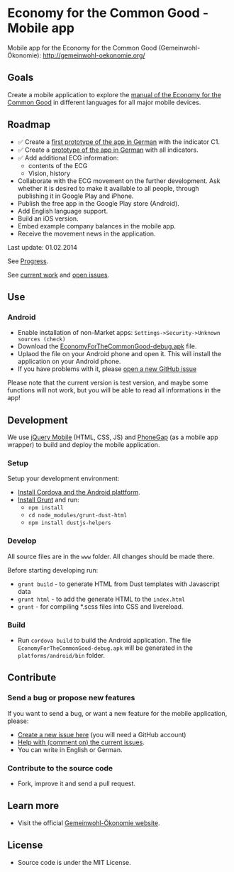 Economy for the Common Good - Mobile app
==========================

Mobile app for the Economy for the Common Good (Gemeinwohl-Ökonomie): http://gemeinwohl-oekonomie.org/


## Goals

Create a mobile application to explore the [manual of the Economy for the Common Good](http://sinnwerkstatt.github.io/gemeinwohl-oekonomie/#matrix) in different languages for all major mobile devices.

## Roadmap

* :white_check_mark: Create a [first prototype of the app in German](https://github.com/sinnwerkstatt/economy-common-good-mobile/issues?milestone=1&page=1&state=closed) with the indicator C1.
* :white_check_mark: Create a [prototype of the app in German](https://github.com/sinnwerkstatt/economy-common-good-mobile/issues?milestone=2&state=open) with all indicators.
* :white_check_mark: Add additional ECG information:
    * contents of the ECG
    * Vision, history
* Collaborate with the ECG movement on the further development. Ask whether it is desired to make it available to all people, through publishing it in Google Play and iPhone.
* Publish the free app in the Google Play store (Android).
* Add English language support.
* Build an iOS version.
* Embed example company balances in the mobile app.
* Receive the movement news in the application.

Last update: 01.02.2014

See [Progress](CHANGELOG.md).

See [current work](https://github.com/sinnwerkstatt/economy-common-good-mobile/issues?labels=2+-+Working&milestone=&page=1&state=open) and [open issues](https://github.com/sinnwerkstatt/economy-common-good-mobile/issues).

## Use

### Android

* Enable installation of non-Market apps: ``Settings->Security->Unknown sources (check)``
* Download the [EconomyForTheCommonGood-debug.apk](https://github.com/sinnwerkstatt/economy-common-good-mobile/raw/master/platforms/android/bin/EconomyForTheCommonGood-debug.apk) file.
* Uplaod the file on your Android phone and open it. This will install the application on your Android phone.
* If you have problems with it, please [open a new GitHub issue](https://github.com/sinnwerkstatt/economy-common-good-mobile/issues?state=open)

Please note that the current version is test version, and maybe some functions will not work, but you will be able to read all informations in the app!

## Development

We use [jQuery Mobile](http://jquerymobile.com/) (HTML, CSS, JS) and [PhoneGap](http://phonegap.com/) (as a mobile app wrapper) to build and deploy the mobile application.

### Setup

Setup your development environment:

* [Install Cordova and the Android plattform](http://docs.phonegap.com/en/3.3.0/guide_cli_index.md.html#The%20Command-Line%20Interface).
* [Install Grunt](https://github.com/sinnwerkstatt/sinnwerkstatt-web/wiki/Grunt#wiki-install) and run:
    * ``npm install``
    * ``cd node_modules/grunt-dust-html``
    * ``npm install dustjs-helpers``

### Develop

All source files are in the ``www`` folder. All changes should be made there.

Before starting developing run:

* ``grunt build`` - to generate HTML from Dust templates with Javascript data
* ``grunt html`` - to add the generate HTML to the ``index.html``
* ``grunt`` - for compiling *.scss files into CSS and livereload.

### Build

* Run ``cordova build`` to build the Android application. The file ``EconomyForTheCommonGood-debug.apk`` will be generated in the ``platforms/android/bin`` folder.

## Contribute

### Send a bug or propose new features
If you want to send a bug, or want a new feature for the mobile application, please:

* [Create a new issue here](https://github.com/sinnwerkstatt/economy-common-good-mobile/issues/new) (you will need a GitHub account)
* [Help with (comment on) the current issues](https://github.com/sinnwerkstatt/economy-common-good-mobile/issues/).
* You can write in English or German.

### Contribute to the source code
* Fork, improve it and send a pull request.

## Learn more
 * Visit the official [Gemeinwohl-Ökonomie website](http://www.gemeinwohl-oekonomie.de/).

## License

* Source code is under the MIT License.
